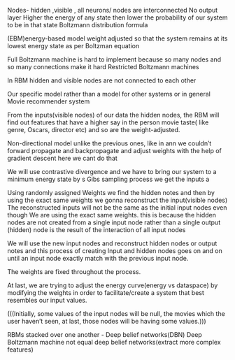 Nodes- hidden ,visible , all neurons/ nodes are interconnected
No output layer
Higher the energy of any state then lower the probability of our system to be in  that state Boltzmann distribution formula

(EBM)energy-based model weight adjusted so that the system remains at its lowest energy state as per Boltzman equation 

Full Boltzmann machine is hard to implement because so many nodes and so many connections make it hard
Restricted Boltzmann machines

In RBM hidden and visible nodes are not connected to each other

Our specific model rather than a model for other systems or in general 
Movie recommender system

From the inputs(visible nodes) of our data the hidden nodes, the RBM will find out features that have a higher say in the person movie taste( like genre, Oscars, director etc) and so are the weight-adjusted.

Non-directional model unlike the previous ones, like in ann we couldn’t forward propagate and backpropagate and adjust weights with the help of gradient descent here we cant do that

We will use contrastive divergence and we have to bring our system to a minimum energy state by s
Gibs sampling process we get the inputs a

Using randomly assigned Weights we find the hidden notes and then by using the exact same weights we gonna reconstruct the input(visible nodes) 
The reconstructed inputs will not be the same as the initial input nodes even though We are using the exact same weights.  this is because the hidden nodes are not created from a single input node rather than a single output (hidden) node is the result of the interaction of all input nodes 

We will use the new input nodes and reconstruct hidden nodes or output notes and this process of creating Input and hidden nodes goes on and on until an input node exactly match with the previous input node. 

The weights are fixed throughout the process. 

At last, we are trying to adjust the energy curve(energy vs dataspace) by modifying the weights in order to facilitate/create a system that best resembles our input values.


(((Initially, some values of the input nodes will be null, the movies which the user haven’t seen, at last, those nodes will be having some values.)))







RBMs stacked over one another - Deep belief networks(DBN)
Deep Boltzmann machine not equal deep belief networks(extract more complex features)
